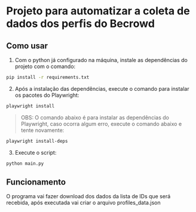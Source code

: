 # Projeto para automatizar a coleta de dados dos perfis do Becrowd

## Como usar

1. Com o python já configurado na máquina, instale as dependências do projeto com o comando:

```bash
pip install -r requirements.txt
```

2. Após a instalação das dependências, execute o comando para instalar os pacotes do Playwright:

```bash
playwright install
```

> OBS: O comando abaixo é para instalar as dependências do Playwright, caso ocorra algum erro, execute o comando abaixo e tente novamente:

```bash
playwright install-deps
```

3. Execute o script:

```bash
python main.py
```

## Funcionamento

O programa vai fazer download dos dados da lista de IDs que será recebida, após executada vai criar o arquivo profiles_data.json
